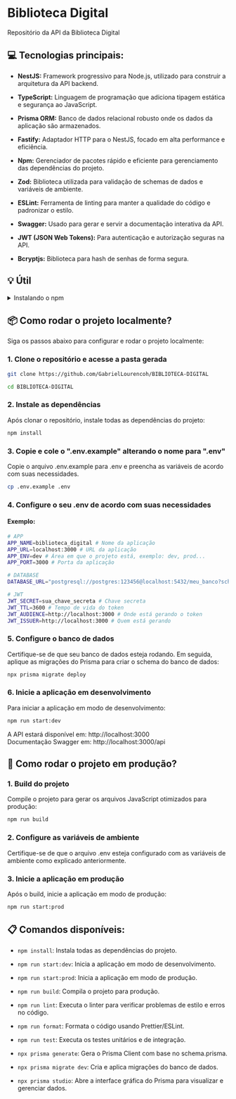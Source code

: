 # Biblioteca Digital

Repositório da API da Biblioteca Digital

## 💻 Tecnologias principais:

* <b>NestJS:</b> Framework progressivo para Node.js, utilizado para construir a arquitetura da API backend.

* <b>TypeScript:</b> Linguagem de programação que adiciona tipagem estática e segurança ao JavaScript.

* <b>Prisma ORM:</b> Banco de dados relacional robusto onde os dados da aplicação são armazenados.

* <b>Fastify:</b> Adaptador HTTP para o NestJS, focado em alta performance e eficiência.

* <b>Npm:</b> Gerenciador de pacotes rápido e eficiente para gerenciamento das dependências do projeto.

* <b>Zod:</b> Biblioteca utilizada para validação de schemas de dados e variáveis de ambiente.

* <b>ESLint:</b> Ferramenta de linting para manter a qualidade do código e padronizar o estilo.

* <b>Swagger:</b> Usado para gerar e servir a documentação interativa da API.

* <b>JWT (JSON Web Tokens):</b> Para autenticação e autorização seguras na API.

* <b>Bcryptjs:</b> Biblioteca para hash de senhas de forma segura.

## 💡 Útil

<details>
  <summary>Instalando o npm</summary>

  O `npm` já vem instalado junto com o [Node.js](https://nodejs.org/). Para instalar o `npm`, basta instalar o Node.js:

  - Acesse: [https://nodejs.org/](https://nodejs.org/)
  - Baixe e instale a versão recomendada para a sua máquina

</details>

## 📦 Como rodar o projeto localmente?

Siga os passos abaixo para configurar e rodar o projeto localmente:

### 1. Clone o repositório e acesse a pasta gerada

```bash
git clone https://github.com/GabrielLourencoh/BIBLIOTECA-DIGITAL

cd BIBLIOTECA-DIGITAL
```

### 2. Instale as dependências

Após clonar o repositório, instale todas as dependências do projeto:

```bash
npm install
```

### 3. Copie e cole o ".env.example" alterando o nome para ".env"

Copie o arquivo .env.example para .env e preencha as variáveis de acordo com suas necessidades.

```bash
cp .env.example .env
```

### 4. Configure o seu .env de acordo com suas necessidades

#### Exemplo:

```bash
# APP
APP_NAME=biblioteca_digital # Nome da aplicação
APP_URL=localhost:3000 # URL da aplicação
APP_ENV=dev # Área em que o projeto está, exemplo: dev, prod...
APP_PORT=3000 # Porta da aplicação

# DATABASE
DATABASE_URL="postgresql://postgres:123456@localhost:5432/meu_banco?schema=public" # URL do banco de dados

# JWT
JWT_SECRET=sua_chave_secreta # Chave secreta
JWT_TTL=3600 # Tempo de vida do token
JWT_AUDIENCE=http://localhost:3000 # Onde está gerando o token
JWT_ISSUER=http://localhost:3000 # Quem está gerando 
```

### 5. Configure o banco de dados

Certifique-se de que seu banco de dados esteja rodando. Em seguida, aplique as migrações do Prisma para criar o schema do banco de dados:

```bash
npx prisma migrate deploy
```

### 6. Inicie a aplicação em desenvolvimento

Para iniciar a aplicação em modo de desenvolvimento:

```bash
npm run start:dev
```
A API estará disponível em: http://localhost:3000
<br>Documentação Swagger em: http://localhost:3000/api

## 🚀 Como rodar o projeto em produção? 

### 1. Build do projeto

Compile o projeto para gerar os arquivos JavaScript otimizados para produção:

```bash
npm run build
```

### 2. Configure as variáveis de ambiente

Certifique-se de que o arquivo .env esteja configurado com as variáveis de ambiente como explicado anteriormente.

### 3. Inicie a aplicação em produção

Após o build, inicie a aplicação em modo de produção:

```bash
npm run start:prod
```

## 📋 Comandos disponíveis:

* ```npm install```: Instala todas as dependências do projeto.

* ```npm run start:dev```: Inicia a aplicação em modo de desenvolvimento.

* ```npm run start:prod```: Inicia a aplicação em modo de produção.

* ```npm run build```: Compila o projeto para produção.

* ```npm run lint```: Executa o linter para verificar problemas de estilo e erros no código.

* ```npm run format```: Formata o código usando Prettier/ESLint.

* ```npm run test```: Executa os testes unitários e de integração.

* ```npx prisma generate```: Gera o Prisma Client com base no schema.prisma.

* ```npx prisma migrate dev```: Cria e aplica migrações do banco de dados.

* ```npx prisma studio```: Abre a interface gráfica do Prisma para visualizar e gerenciar dados.